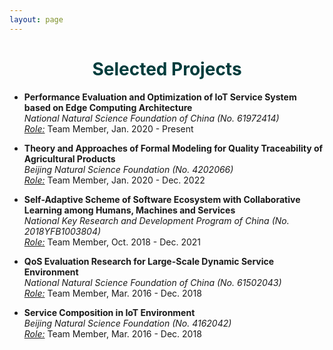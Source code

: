 ```yaml
---
layout: page
---
```


<h1 style="text-align: center;color: #003c3c;">Selected Projects</h1>

<ul>

<li><p>
<b>Performance Evaluation and Optimization of IoT Service System based on Edge Computing Architecture</b><br>
<i>National Natural Science Foundation of China (No. 61972414)</i><br><u><i>Role:</i></u> Team Member, Jan. 2020 - Present
</p></li>

<li><p>
<b>Theory and Approaches of Formal Modeling for Quality Traceability of Agricultural Products</b><br>
<i>Beijing Natural Science Foundation (No. 4202066)</i><br><u><i>Role:</i></u> Team Member, Jan. 2020 - Dec. 2022
</p></li>

<li><p>
<b>Self-Adaptive Scheme of Software Ecosystem with Collaborative Learning among Humans, Machines and Services</b><br><i>National Key Research and Development Program of China (No. 2018YFB1003804)</i><br><u><i>Role:</i></u> Team Member, Oct. 2018 - Dec. 2021<br>
</p></li>

<li><p>
<b>QoS Evaluation Research for Large-Scale Dynamic Service Environment</b><br><i>National Natural Science Foundation of China (No. 61502043)</i><br><u><i>Role:</i></u> Team Member, Mar. 2016 - Dec. 2018<br>
</p></li>

<li><p>
<b>Service Composition in IoT Environment</b><br><i>Beijing Natural Science Foundation (No. 4162042)</i><br><u><i>Role:</i></u> Team Member, Mar. 2016 - Dec. 2018<br>
</p></li>

</ul>
  